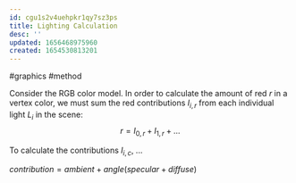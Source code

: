 ```yaml
---
id: cgu1s2v4uehpkr1qy7sz3ps
title: Lighting Calculation
desc: ''
updated: 1656468975960
created: 1654530813201
---
```

#graphics #method

Consider the RGB color model.  In order to calculate the amount of red $r$ in a vertex color, we must sum the red contributions $I_{i,r}$ from each individual light $L_i$ in the scene:
$$r = I_{0,r} +  I_{1,r} + ...$$

To calculate the contributions $I_{i,c}$, ...

$contribution =  ambient + angle(specular + diffuse)$
